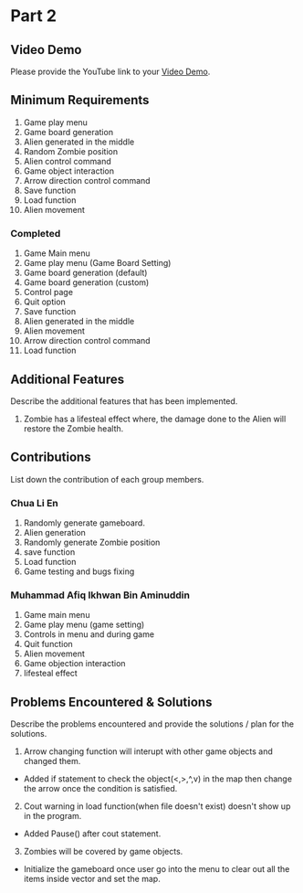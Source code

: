 # Part 2

## Video Demo

Please provide the YouTube link to your [Video Demo](https://www.youtube.com/watch?v=zEpa2YtSvnM).

## Minimum Requirements

1. Game play menu
2. Game board generation
3. Alien generated in the middle
4. Random Zombie position
5. Alien control command
6. Game object interaction 
7. Arrow direction control command 
8. Save function
9. Load function
10. Alien movement

### Completed

1. Game Main menu
2. Game play menu (Game Board Setting)
3. Game board generation (default)
4. Game board generation (custom)
5. Control page 
6. Quit option
7. Save function
8. Alien generated in the middle
9. Alien movement 
10. Arrow direction control command
11. Load function

## Additional Features
Describe the additional features that has been implemented.
1. Zombie has a lifesteal effect where, the damage done to the Alien will restore the Zombie health.

## Contributions

List down the contribution of each group members.

### Chua Li En

1. Randomly generate gameboard.
2. Alien generation
3. Randomly generate Zombie position
4. save function
5. Load function
6. Game testing and bugs fixing

### Muhammad Afiq Ikhwan Bin Aminuddin

1. Game main menu
2. Game play menu (game setting)
3. Controls in menu and during game
4. Quit function
5. Alien movement
6. Game objection interaction
7. lifesteal effect

## Problems Encountered & Solutions

Describe the problems encountered and provide the solutions / plan for the solutions.
1. Arrow changing function will interupt with other game objects and changed them.
  - Added if statement to check the object(<,>,^,v) in the map then change the arrow once the condition is satisfied.
 
2. Cout warning in load function(when file doesn't exist) doesn't show up in the program.
  - Added Pause() after cout statement.

3. Zombies will be covered by game objects.
  - Initialize the gameboard once user go into the menu to clear out all the items inside vector and set the map.
